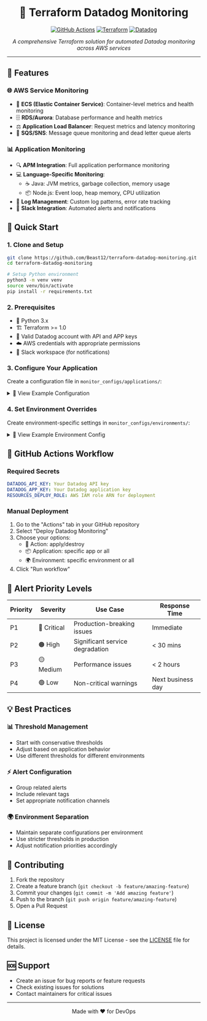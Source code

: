 <div align="center">

# 🎯 Terraform Datadog Monitoring

[![GitHub Actions](https://img.shields.io/badge/github%20actions-%232671E5.svg?style=for-the-badge&logo=githubactions&logoColor=white)](https://github.com/features/actions)
[![Terraform](https://img.shields.io/badge/terraform-%235835CC.svg?style=for-the-badge&logo=terraform&logoColor=white)](https://www.terraform.io/)
[![Datadog](https://img.shields.io/badge/datadog-%23632CA6.svg?style=for-the-badge&logo=datadog&logoColor=white)](https://www.datadoghq.com/)

*A comprehensive Terraform solution for automated Datadog monitoring across AWS services*

</div>

---

## 🌟 Features

### 🌐 AWS Service Monitoring

- 🐳 **ECS (Elastic Container Service)**: Container-level metrics and health monitoring
- 🗄️ **RDS/Aurora**: Database performance and health metrics
- ⚖️ **Application Load Balancer**: Request metrics and latency monitoring
- 📨 **SQS/SNS**: Message queue monitoring and dead letter queue alerts

### 📊 Application Monitoring

- 🔍 **APM Integration**: Full application performance monitoring
- 💻 **Language-Specific Monitoring**:
  - ☕ Java: JVM metrics, garbage collection, memory usage
  - 📦 Node.js: Event loop, heap memory, CPU utilization
- 📝 **Log Management**: Custom log patterns, error rate tracking
- 💬 **Slack Integration**: Automated alerts and notifications

## 🚀 Quick Start

### 1. Clone and Setup

```bash
git clone https://github.com/Beast12/terraform-datadog-monitoring.git
cd terraform-datadog-monitoring

# Setup Python environment
python3 -m venv venv
source venv/bin/activate
pip install -r requirements.txt
```

### 2. Prerequisites

- 🐍 Python 3.x
- 🏗️ Terraform >= 1.0
- 🔑 Valid Datadog account with API and APP keys
- ☁️ AWS credentials with appropriate permissions
- 💬 Slack workspace (for notifications)

### 3. Configure Your Application

Create a configuration file in `monitor_configs/applications/`:

<details>
<summary>📄 View Example Configuration</summary>

```yaml
name: "example-app-1"
description: "Example API Service"
type: "java"
monitor_sets:
  infrastructure:
    ecs:
      enabled: true
      settings:
        services:
          example-app-1:
            thresholds:
              cpu_percent: 85
              memory_percent: 90
              memory_available: 1024
              network_errors: 20
            alert_settings:
              include_tags: true
              priority: "3"
          example-app-2:
            thresholds:
              cpu_percent: 85
              memory_percent: 90
              memory_available: 1024
              network_errors: 20
            alert_settings:
              include_tags: true
              priority: "3"
    alb:
      enabled: true
      settings:
        services:
          example-app-1:
            alb_name: "example-app-1-alb"
            thresholds:
              request_count: 100
              latency: 200
              error_rate: 20
            alert_settings:
              include_tags: true
              priority: "3"
    db:
      enabled: true
      settings:
        databases:
          example-app-1:
            type: "rds"
            identifier: "example-app-1-placeholder"
            service_name: "example-app-1"
            thresholds:
              cpu_percent: 80
              memory_threshold: 2048
              connection_threshold: 100
            alert_settings:
              include_tags: true
              priority: "3"
  messaging:
    sqs:
      enabled: true
      settings:
        queues:
          example-app-1-application-events:
            queue_name: "example-app-1-application-events"
            dlq_name: "example-app-1-application-events-dlq"
            service_name: "example-app-1"
            thresholds:
              age_threshold: 300
              depth_threshold: 1000
              dlq_threshold: 1
            alert_settings:
              include_tags: true
              priority: "3"
    sns:
      enabled: false
      settings:
        topics:
          example-app-1:
            topic_name: "example-app-1-topic"
            service_name: "example-app-1"
            thresholds:
              message_count_threshold: 100
              age_threshold: 300
            alert_settings:
              include_tags: true
              priority: "3"
  application:
    apm:
      enabled: true
      services:
        example-app-1:
          thresholds:
            latency: 200 # in ms
            error_rate: 0.05 # 5% error rate
            throughput: 100 # requests per minute
          alert_settings:
            priority: "3"
            include_tags: true
        example-app-2:
          enabled: false
          thresholds:
            latency: 250
            error_rate: 0.07
            throughput: 120
          alert_settings:
            priority: "3"
            include_tags: true
    java:
      enabled: true
      services:
        example-app-1:
          thresholds:
            jvm_memory_used: 1700
            minor_gc_time: 200 # Set your desired threshold for minor GC
            major_gc_time: 150
          alert_settings:
            priority: "3"
        example-app-2:
          thresholds:
            jvm_memory_used: 1700
            minor_gc_time: 200 # Set your desired threshold for minor GC
            major_gc_time: 150
          alert_settings:
            priority: "3"
  logs:
    enabled: true
    services:
      example-app-1:
        custom_log_lines:
          - "Error getting balance for wallet"
        thresholds:
          critical: 20
          critical_recovery: 15
          warning: 10
          warning_recovery: 5
      example-app-2:
        custom_log_lines:
          - "io.venly.tokenapi.common.exception.WalletBusinessException: An unexpected error occurred. Please contact support!"
        thresholds:
          critical: 20
          critical_recovery: 15
          warning: 10
          warning_recovery: 5
```
</details>

### 4. Set Environment Overrides

Create environment-specific settings in `monitor_configs/environments/`:

<details>
<summary>📄 View Example Environment Config</summary>

```yaml
environment: "qa"
cluster_name: "example-app-1-qa-cluster"
notification_channels:
  infrastructure:
    ecs: "slack-ecs-alerts-p2"
    alb: "slack-elb-alerts-p2"
    rds: "slack-rds-alerts-p2"
  messaging:
    sns: "slack-sns-alerts-p2"
    sqs: "slack-sqs-alerts-p2"
  application:
    java: "slack-apm-alerts-p2"
    node: "slack-apm-alerts-p2"
    apm: "slack-apm-alerts-p2"
  logs: "slack-logs-alerts-p2"
  default: "slack-ecs-alerts-p2"

threshold_overrides:
  infrastructure:
    ecs:
      example-app-1:
        cpu_percent: 90
        memory_percent: 90
        memory_available: 2048
        network_errors: 10
        alert_settings:
          priority: "4"
      example-app-2:
        cpu_percent: 90
        memory_percent: 90
        memory_available: 2048
        network_errors: 15
        alert_settings:
          priority: "3"
    alb:
      example-app-1:
        enabled: false
    db:
      enabled: false
  messaging:
    sqs:
      enabled: false
    sns:
      enabled: false
  application:
    apm:
      enabled: true
      services:
        example-app-1:
          thresholds:
            latency: 150
            error_rate: 10
            throughput: 90
          alert_settings:
            priority: "4"
        example-app-2:
          thresholds:
            latency: 220
            error_rate: 10
            throughput: 110
          alert_settings:
            priority: "4"
    java:
      enabled: true
      services:
        example-app-1:
          jvm:
            thresholds:
              jvm_memory_used: 2048
            alert_settings:
              priority: "4"
        example-app-2:
          jvm:
            thresholds:
              jvm_memory_used: 2048
            alert_settings:
              priority: "4"
  logs:
    services:
      example-app-1:
        thresholds:
          critical: 50
          critical_recovery: 40
          warning: 35
          warning_recovery: 30
      example-app-2:
        thresholds:
          critical: 50
          critical_recovery: 40
          warning: 35
          warning_recovery: 30
```
</details>

## 🔄 GitHub Actions Workflow

### Required Secrets

```yaml
DATADOG_API_KEY: Your Datadog API key
DATADOG_APP_KEY: Your Datadog application key
RESOURCES_DEPLOY_ROLE: AWS IAM role ARN for deployment
```

### Manual Deployment

1. Go to the "Actions" tab in your GitHub repository
2. Select "Deploy Datadog Monitoring"
3. Choose your options:
   - 🎯 Action: apply/destroy
   - 📦 Application: specific app or all
   - 🌍 Environment: specific environment or all
4. Click "Run workflow"

## 🎯 Alert Priority Levels

| Priority | Severity | Use Case | Response Time |
|----------|----------|----------|---------------|
| P1 | 🔴 Critical | Production-breaking issues | Immediate |
| P2 | 🟠 High | Significant service degradation | < 30 mins |
| P3 | 🟡 Medium | Performance issues | < 2 hours |
| P4 | 🟢 Low | Non-critical warnings | Next business day |

## 💡 Best Practices

### 📊 Threshold Management

- Start with conservative thresholds
- Adjust based on application behavior
- Use different thresholds for different environments

### ⚡ Alert Configuration

- Group related alerts
- Include relevant tags
- Set appropriate notification channels

### 🌍 Environment Separation

- Maintain separate configurations per environment
- Use stricter thresholds in production
- Adjust notification priorities accordingly

## 🤝 Contributing

1. Fork the repository
2. Create a feature branch (`git checkout -b feature/amazing-feature`)
3. Commit your changes (`git commit -m 'Add amazing feature'`)
4. Push to the branch (`git push origin feature/amazing-feature`)
5. Open a Pull Request

## 📝 License

This project is licensed under the MIT License - see the [LICENSE](LICENSE) file for details.

## 🆘 Support

- Create an issue for bug reports or feature requests
- Check existing issues for solutions
- Contact maintainers for critical issues

---

<div align="center">

Made with ❤️ for DevOps

</div>